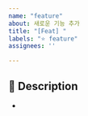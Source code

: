 ```yaml
---
name: "feature"
about: 새로운 기능 추가
title: "[Feat] "
labels: "⭐️ feature"
assignees: ''

---
```


## 📌 Description
- 